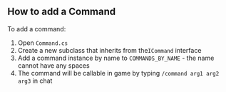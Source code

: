 ## How to add a Command

To add a command:

1. Open `Command.cs`
2. Create a new subclass that inherits from the`ICommand` interface
3. Add a command instance by name to `COMMANDS_BY_NAME` - the name cannot have any spaces
4. The command will be callable in game by typing `/command arg1 arg2 arg3` in chat
